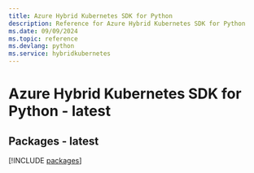 ```yaml
---
title: Azure Hybrid Kubernetes SDK for Python
description: Reference for Azure Hybrid Kubernetes SDK for Python
ms.date: 09/09/2024
ms.topic: reference
ms.devlang: python
ms.service: hybridkubernetes
---
```

# Azure Hybrid Kubernetes SDK for Python - latest
## Packages - latest
[!INCLUDE [packages](hybrid-kubernetes-index.md)]